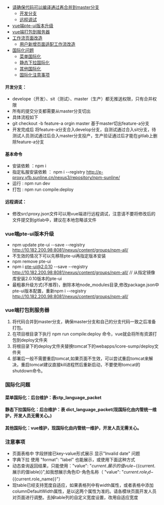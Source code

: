 <!-- TOC -->
- [请确保代码可以编译通过再合并到master分支](#请确保代码可以编译通过再合并到master分支)
    - [开发分支](#开发分支)
    - [远程调试](#远程调试)
- [vue端pte-ui版本升级](#vue端pte-ui版本升级)
- [vue端打包到服务器](#vue端打包到服务器)
- [工作流页面改造](#工作流页面改造)
    - [用户新增页面适配工作流改造](#用户新增页面适配工作流改造)
- [国际化问题](#国际化问题)
    - [菜单国际化](#菜单国际化后台维护表ctp_language_packet)
    - [静态下拉国际化](#静态下拉国际化后台维护dict_language_packet)
    - [其他国际化](#其他国际化vue维护需要国际化的页面不用做额外的修改直接在国际化文件public\i18ns\en\enjson及public\i18ns\zh-cn\enjson修改即可)
    - [国际化注意事项](#注意)

<!-- /TOC -->

#### 开发分支：
+ develope（开发）、sit（测试）、master（生产）都无推送权限，只有合并权限
+ 所有的提交分支都需要从master分支切出
+ 具体流程如下
+ git checkout -b feature-a orgin master  基于master切出feature-a分支
+ 开发完成后 将feature-a分支合入develop分支，自测试通过合入sit分支，待测试人员测试通过后合入master分支投产，生产验证通过后才能在gitlab上删除feature-a分支

#### 基本命令
+ 安装依赖 ：npm i
+ 指定私服安装依赖 ： npm i --registry http://e-proxy.yfb.sunline.cn/nexus3/repository/npm-sunline/
+ 运行 : npm run dev
+ 打包 : npm run compile:deploy

#### 远程调试：
+ 修改src\proxy.json文件可以用vue端进行远程调试，注意请不要将修改后的文件提交到gitlab中，建议在本地忽略该文件

### vue端pte-ui版本升级
+ npm update pte-ui --save --registry http://10.182.200.98:8081/nexus/content/groups/npm-all/
+ 不生效的情况下可以先移除pte-ui再指定版本安装
+ npm remove pte-ui
+ npm i pte-ui@2.0.10 --save --registry http://10.182.200.98:8081/nexus/content/groups/npm-all/  // 从指定镜像库安装2.0.10版本的pte-ui
+ 最粗暴升级方式(不推荐)，删除本地node_modules目录,修改package.json中pte-ui版本配置，重新npm i --registry http://10.182.200.98:8081/nexus/content/groups/npm-all/

### vue端打包到服务器
1. 将代码合并到master分支，确保master分支和自己的分支代码一致之后准备打包。
2. 在项目根目录下执行 npm run compile:deploy 命令，vue就会将所有资源打包到deploy文件夹
3. 将根目录下的deploy文件夹替换tomcat下的webapps/icore-sump/deploy文件夹
4. 部署后一般不需要重启tomcat,如果页面不生效，可以尝试重启tomcat来解决，重启tomcat建议直接kill进程然后重新启动，不要使用tomcat的shutdown命令。

### 国际化问题

#### 菜单国际化：后台维护：表ctp_language_packet

#### 静态下拉国际化：后台维护：表 dict_language_packet(**现国际化由内管统一维护，开发人员无需关心。**)

#### 其他国际化：vue维护，**现国际化由内管统一维护，开发人员无需关心**。

### 注意事项
+ 页面表格中 字段拼接已key-value形式展示 显示"Invalid date" 问题
+ 字典下拉 使用 "format": "label" 也能展示，或使用下面这种方式
+ 动态查询返回结果，只能使用："value": "${{current.展示的值vule}}-${{current.展示的值lable}}",如我想展示角色ID-角色名称（ "value": "${{current.role_id}}-${{current.role_name}}"）
+ 现table已经支持宽度自适应，如果表格列中有width属性，或者表格中添加columnDefaultWidth属性，是以这两个属性为准的。请各模块页面开发人员对页面进行调整。去掉table列的自定义宽度设置，改用自适应宽度

